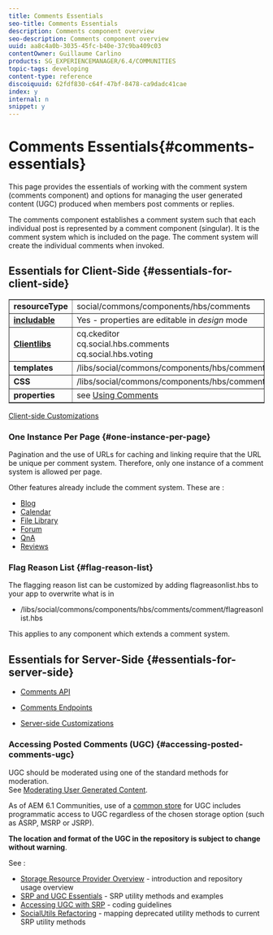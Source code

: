 ```yaml
---
title: Comments Essentials
seo-title: Comments Essentials
description: Comments component overview
seo-description: Comments component overview
uuid: aa8c4a0b-3035-45fc-b40e-37c9ba409c03
contentOwner: Guillaume Carlino
products: SG_EXPERIENCEMANAGER/6.4/COMMUNITIES
topic-tags: developing
content-type: reference
discoiquuid: 62fdf830-c64f-47bf-8478-ca9dadc41cae
index: y
internal: n
snippet: y
---
```


# Comments Essentials{#comments-essentials}

This page provides the essentials of working with the comment system (comments component) and options for managing the user generated content (UGC) produced when members post comments or replies.

The comments component establishes a comment system such that each individual post is represented by a comment component (singular). It is the comment system which is included on the page. The comment system will create the individual comments when invoked.

## Essentials for Client-Side {#essentials-for-client-side}

<table border="1" cellpadding="4" cellspacing="4" width="100%"> 
 <tbody>
  <tr>
   <td> <strong>resourceType</strong></td> 
   <td> social/commons/components/hbs/comments</td> 
  </tr>
  <tr>
   <td> <a href="../../communities/using/scf.md#addorincludeacommunitiescomponent"><strong>includable</strong></a></td> 
   <td>Yes - properties are editable in <i>design </i>mode</td> 
  </tr>
  <tr>
   <td> <a href="../../communities/using/client-customize.md#clientlibsforscf"><strong>Clientlibs</strong></a></td> 
   <td>cq.ckeditor<br /> cq.social.hbs.comments<br /> cq.social.hbs.voting</td> 
  </tr>
  <tr>
   <td> <strong>templates</strong></td> 
   <td> /libs/social/commons/components/hbs/comments/comments.hbs<br /> </td> 
  </tr>
  <tr>
   <td> <strong>CSS</strong></td> 
   <td> /libs/social/commons/components/hbs/comments/clientlibs/commentsystem.css</td> 
  </tr>
  <tr>
   <td><strong> properties</strong></td> 
   <td> see <a href="../../communities/using/comments.md">Using Comments</a></td> 
  </tr>
 </tbody>
</table>

[Client-side Customizations](../../communities/using/client-customize.md)

### One Instance Per Page {#one-instance-per-page}

Pagination and the use of URLs for caching and linking require that the URL be unique per comment system. Therefore, only one instance of a comment system is allowed per page.

Other features already include the comment system. These are :

* [Blog](../../communities/using/blog-developer-basics.md)
* [Calendar](../../communities/using/calendar-basics-for-developers.md)
* [File Library](../../communities/using/essentials-file-library.md)
* [Forum](../../communities/using/essentials-forum.md)
* [QnA](../../communities/using/qna-essentials.md)
* [Reviews](../../communities/using/reviews-basics.md)

### Flag Reason List {#flag-reason-list}

The flagging reason list can be customized by adding flagreasonlist.hbs to your app to overwrite what is in

* /libs/social/commons/components/hbs/comments/comment/flagreasonlist.hbs

This applies to any component which extends a comment system.

## Essentials for Server-Side {#essentials-for-server-side}

* [Comments API](/sites/developing/using/reference-materials/javadoc/com/adobe/cq/social/commons/comments/api/package-summary)

* [Comments Endpoints](/sites/developing/using/reference-materials/javadoc/com/adobe/cq/social/commons/comments/endpoints/package-summary)

* [Server-side Customizations](../../communities/using/server-customize.md)

### Accessing Posted Comments (UGC) {#accessing-posted-comments-ugc}

UGC should be moderated using one of the standard methods for moderation.  
See [Moderating User Generated Content](../../communities/using/moderate-ugc.md).

As of AEM 6.1 Communities, use of a [common store](../../communities/using/working-with-srp.md) for UGC includes programmatic access to UGC regardless of the chosen storage option (such as ASRP, MSRP or JSRP).

**The location and format of the UGC in the repository is subject to change without warning**.

See :

* [Storage Resource Provider Overview](../../communities/using/srp.md) - introduction and repository usage overview
* [SRP and UGC Essentials](../../communities/using/srp-and-ugc.md) - SRP utility methods and examples
* [Accessing UGC with SRP](../../communities/using/accessing-ugc-with-srp.md) - coding guidelines
* [SocialUtils Refactoring](../../communities/using/socialutils.md) - mapping deprecated utility methods to current SRP utility methods


